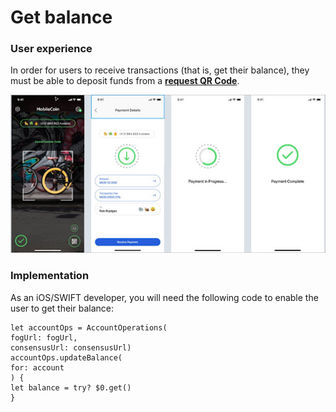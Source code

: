 # Get balance

### User experience

In order for users to receive transactions (that is, get their balance), they must be able to deposit funds from a [**request QR Code**](../glossary.md).

![Users can get their balance or deposit funds from a transfer QR Code.](../images/get-balance.jpeg)

### Implementation

As an iOS/SWIFT developer, you will need the following code to enable the user to get their balance:

```
let accountOps = AccountOperations(
fogUrl: fogUrl,
consensusUrl: consensusUrl)
accountOps.updateBalance(
for: account
) {
let balance = try? $0.get()
}
```
